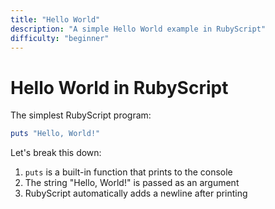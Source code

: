 ```yaml
---
title: "Hello World"
description: "A simple Hello World example in RubyScript"
difficulty: "beginner"
---
```


# Hello World in RubyScript

The simplest RubyScript program:

```ruby
puts "Hello, World!"
```

Let's break this down:

1. `puts` is a built-in function that prints to the console
2. The string "Hello, World!" is passed as an argument
3. RubyScript automatically adds a newline after printing